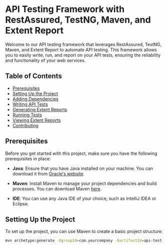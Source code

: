 # API Testing Framework with RestAssured, TestNG, Maven, and Extent Report

Welcome to our API testing framework that leverages RestAssured, TestNG, Maven, and Extent Report to automate API testing. This framework allows you to easily write, run, and report on your API tests, ensuring the reliability and functionality of your web services.

## Table of Contents
- [Prerequisites](#prerequisites)
- [Setting Up the Project](#setting-up-the-project)
- [Adding Dependencies](#adding-dependencies)
- [Writing API Tests](#writing-api-tests)
- [Generating Extent Reports](#generating-extent-reports)
- [Running Tests](#running-tests)
- [Viewing Extent Reports](#viewing-extent-reports)
- [Contributing](#contributing)


## Prerequisites

Before you get started with this project, make sure you have the following prerequisites in place:

- **Java**: Ensure that you have Java installed on your machine. You can download it from [Oracle's website](https://www.oracle.com/java/technologies/javase-jdk11-downloads.html).

- **Maven**: Install Maven to manage your project dependencies and build processes. You can download Maven [here](https://maven.apache.org/download.cgi).

- **IDE**: You can use any Java IDE of your choice, such as IntelliJ IDEA or Eclipse.

## Setting Up the Project

To set up the project, you can use Maven to create a basic project structure:

```bash
mvn archetype:generate -DgroupId=com.yourcompany -DartifactId=api-test-framework -DarchetypeArtifactId=maven-archetype-quickstart -DinteractiveMode=false


